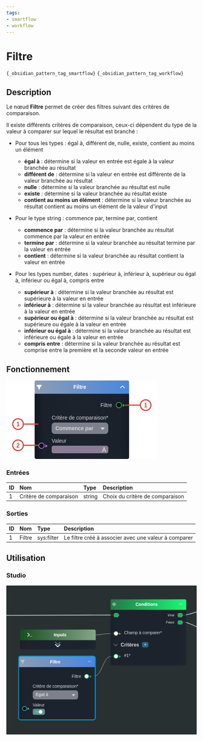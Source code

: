 ```yaml
---
tags:
- smartflow
- workflow
---
```

   
# Filtre   
   
`{_obsidian_pattern_tag_smartflow}` `{_obsidian_pattern_tag_workflow}`   
   
## Description   
   
Le nœud **Filtre** permet de créer des filtres suivant des critères de comparaison.   
   
   
Il existe différents critères de comparaison, ceux-ci dépendent du type de la valeur à comparer sur lequel le résultat est branché :   
   
 - Pour tous les types : égal à, différent de, nulle, existe, contient au moins un élément   
	 - **égal à** : détermine si la valeur en entrée est égale à la valeur branchée au résultat   
	 - **différent de** : détermine si la valeur en entrée est différente de la valeur branchée au résultat   
	 - **nulle** : détermine si la valeur branchée au résultat est nulle   
	 - **existe** : détermine si la valeur branchée au résultat existe   
	 - **contient au moins un élément** : détermine si la valeur branchée au résultat contient au moins un élément de la valeur d'input    
   
   
 - Pour le type string : commence par, termine par, contient   
	 - **commence par** : détermine si la valeur branchée au résultat commence par la valeur en entrée   
	 - **termine par** : détermine si la valeur branchée au résultat termine par la valeur en entrée   
	 - **contient** : détermine si la valeur branchée au résultat contient la valeur en entrée    
   
   
 - Pour les types number, dates : supérieur à, inférieur à, supérieur ou égal à, inférieur ou égal à, compris entre   
	 - **supérieur à** : détermine si la valeur branchée au résultat est supérieure à la valeur en entrée   
	 - **inférieur à** : détermine si la valeur branchée au résultat est inférieure à la valeur en entrée   
	 - **supérieur ou égal à** : détermine si la valeur branchée au résultat est supérieure ou égale à la valeur en entrée   
	 - **inférieur ou égal à** : détermine si la valeur branchée au résultat est inférieure ou égale à la valeur en entrée   
	 - **compris entre** : détermine si la valeur branchée au résultat est comprise entre la première et la seconde valeur en entrée   
   
   
## Fonctionnement   
   
![](../_assets/images/nodes/SN-FILTER__description.png)   
   
### Entrées   
   
| ID | Nom | Type | Description |   
|:-|:-|:-|:-|   
| 1 | Critère de comparaison | string | Choix du critère de comparaison |   
   
### Sorties   
   
| ID | Nom | Type | Description |   
|:-|:-|:-|:-|   
| 1 | Filtre | sys:filter | Le filtre créé à associer avec une valeur à comparer |   
   
## Utilisation   
   
### Studio   
   
![](../_assets/images/nodes/SN-FILTER__studio.png)
